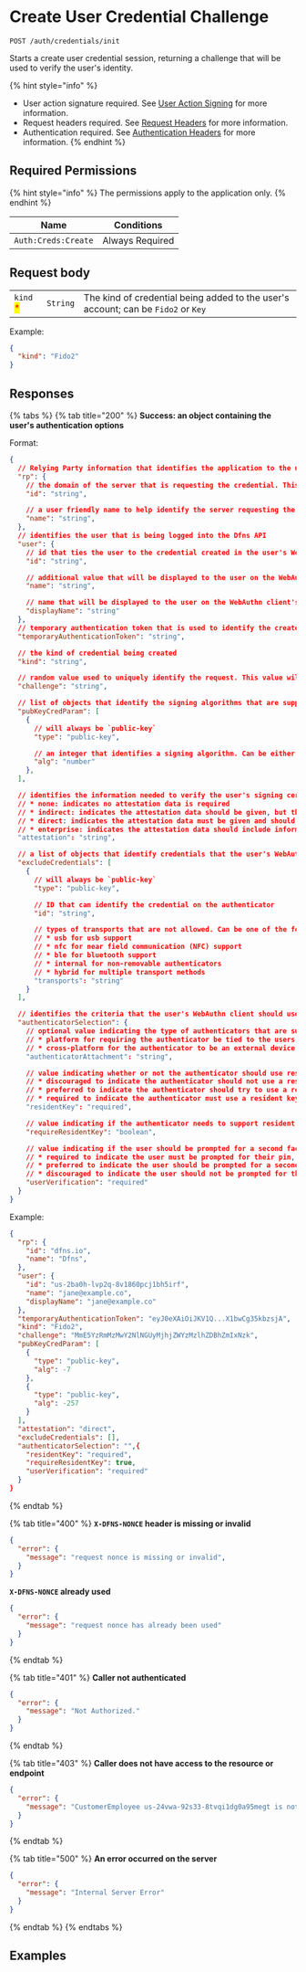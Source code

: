 # Create User Credential Challenge

`POST /auth/credentials/init`

Starts a create user credential session, returning a challenge that will be used to verify the user's identity.

{% hint style="info" %}
* User action signature required. See [User Action Signing](../user-action-signing/) for more information.
* Request headers required. See [Request Headers](../../../getting-started/request-headers.md) for more information.
* Authentication required. See [Authentication Headers](../../../getting-started/request-headers.md#authentication-headers) for more information.
{% endhint %}

## Required Permissions

{% hint style="info" %}
The permissions apply to the application only.
{% endhint %}

| Name                  | Conditions                        |
| --------------------- | --------------------------------- |
| `Auth:Creds:Create`   | Always Required                   |

## Request body

| | | |
| - | - | - |
| `kind` <mark style="color:red;">\*</mark> | `String` | The kind of credential being added to the user's account; can be `Fido2` or `Key` |

Example:
```JSON
{
  "kind": "Fido2"
}
```

## Responses

{% tabs %}
{% tab title="200" %}
**Success: an object containing the user's authentication options**

Format:
```JSON
{
  // Relying Party information that identifies the application to the user
  "rp": {
    // the domain of the server that is requesting the credential. This must match the effective domain of the application communicating with the user's WebAuthn client
    "id": "string",

    // a user friendly name to help identify the server requesting the credential
    "name": "string",
  },
  // identifies the user that is being logged into the Dfns API
  "user": {
    // id that ties the user to the credential created in the user's WebAuthn client
    "id": "string",

    // additional value that will be displayed to the user on the WebAuthn client's display
    "name": "string",

    // name that will be displayed to the user on the WebAuthn client's display
    "displayName": "string"
  },
  // temporary authentication token that is used to identify the create credential session with the matching call to Create User Credential
  "temporaryAuthenticationToken": "string",

  // the kind of credential being created
  "kind": "string",

  // random value used to uniquely identify the request. This value will be included in the data that is signed
  "challenge": "string",

  // list of objects that identify the signing algorithms that are supported
  "pubKeyCredParam": [
    {
      // will always be `public-key`
      "type": "public-key",

      // an integer that identifies a signing algorithm. Can be either `-7` for ES256 or `-257` for RS256
      "alg": "number"
    },
  ],

  // identifies the information needed to verify the user's signing certificate; can be one of the following:
  // * none: indicates no attestation data is required
  // * indirect: indicates the attestation data should be given, but that it can be generated using an Anonymization CA
  // * direct: indicates the attestation data must be given and should be generated by the authenticator
  // * enterprise: indicates the attestation data should include information to uniquely identify the user's device
  "attestation": "string",

  // a list of objects that identify credentials that the user's WebAuthn client should not use
  "excludeCredentials": [
    {
      // will always be `public-key`
      "type": "public-key",

      // ID that can identify the credential on the authenticator
      "id": "string",

      // types of transports that are not allowed. Can be one of the following:
      // * usb for usb support
      // * nfc for near field communication (NFC) support
      // * ble for bluetooth support
      // * internal for non-removable authenticators
      // * hybrid for multiple transport methods
      "transports": "string"
    }
  ],

  // identifies the criteria that the user's WebAuthn client should use when creating the credential
  "authenticatorSelection": {
    // optional value indicating the type of authenticators that are supported. If not set then the authenticator type is not restricted. Can be one of the following:
    // * platform for requiring the authenticator be tied to the users device (like a TPM)
    // * cross-platform for the authenticator to be an external device (like a Yubikey)
    "authenticatorAttachment": "string",

    // value indicating whether or not the authenticator should use resident keys. Can be one of the following:
    // * discouraged to indicate the authenticator should not use a resident key unless its the only option
    // * preferred to indicate the authenticator should try to use a resident key if supported
    // * required to indicate the authenticator must use a resident key
    "residentKey": "required",

    // value indicating if the authenticator needs to support resident keys
    "requireResidentKey": "boolean",

    // value indicating if the user should be prompted for a second factor. Can be one of the following values:
    // * required to indicate the user must be prompted for their pin, biometrics, or another second factor option
    // * preferred to indicate the user should be prompted for a second factor if it is supported
    // * discouraged to indicate the user should not be prompted for their second factor unless the device requires it
    "userVerification": "required"
  }
}
```

Example:
```JSON
{
  "rp": {
    "id": "dfns.io",
    "name": "Dfns",
  },
  "user": {
    "id": "us-2ba0h-lvp2q-8v1860pcj1bh5irf",
    "name": "jane@example.co",
    "displayName": "jane@example.co"
  },
  "temporaryAuthenticationToken": "eyJ0eXAiOiJKV1Q...X1bwCg35kbzsjA",
  "kind": "Fido2",
  "challenge": "MmE5YzRmMzMwY2NlNGUyMjhjZWYzMzlhZDBhZmIxNzk",
  "pubKeyCredParam": [
    {
      "type": "public-key",
      "alg": -7
    },
    {
      "type": "public-key",
      "alg": -257
    }
  ],
  "attestation": "direct",
  "excludeCredentials": [],
  "authenticatorSelection": "",{
    "residentKey": "required",
    "requireResidentKey": true,
    "userVerification": "required"
  }
}
```
{% endtab %}

{% tab title="400" %}
**`X-DFNS-NONCE` header is missing or invalid**

```JSON
{
  "error": {
    "message": "request nonce is missing or invalid",
  }
}
```

**`X-DFNS-NONCE` already used**

```JSON
{
  "error": {
    "message": "request nonce has already been used"
  }
}
```
{% endtab %}

{% tab title="401" %}
**Caller not authenticated**

```JSON
{
  "error": {
    "message": "Not Authorized."
  }
}
```
{% endtab %}

{% tab title="403" %}
**Caller does not have access to the resource or endpoint**

```JSON
{
  "error": {
    "message": "CustomerEmployee us-24vwa-92s33-8tvqi1dg0a95megt is not authorized to perform operation (/auth/apps)"
  }
}
```
{% endtab %}

{% tab title="500" %}
**An error occurred on the server**

```JSON
{
  "error": {
    "message": "Internal Server Error"
  }
}
```
{% endtab %}
{% endtabs %}

## Examples
